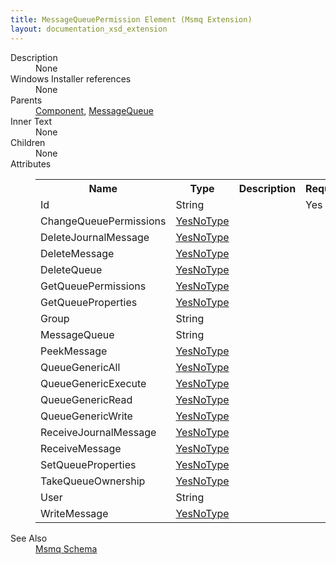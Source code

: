 ```yaml
---
title: MessageQueuePermission Element (Msmq Extension)
layout: documentation_xsd_extension
---
```

<dl>
  <dt>Description</dt>
  <dd>None</dd>
  <dt>Windows Installer references</dt>
  <dd>None</dd>
  <dt>Parents</dt>
  <dd>
    <a href="../component/">Component</a>, <a href="../msmq/messagequeue" class="extension">MessageQueue</a></dd>
  <dt>Inner Text</dt>
  <dd>None</dd>
  <dt>Children</dt>
  <dd>None</dd>
  <dt>Attributes</dt>
  <dd>
    <table cellspacing="0" cellpadding="0" class="schema">
      <tr>
        <th width="15%">Name</th>
        <th width="15%">Type</th>
        <th width="65%">Description</th>
        <th width="15%">Required</th>
      </tr>
      <tr>
        <td>Id</td>
        <td>String</td>
        <td>&nbsp;</td>
        <td>Yes</td>
      </tr>
      <tr>
        <td>ChangeQueuePermissions</td>
        <td><a href="../msmq/simple_type_yesnotype">YesNoType</a></td>
        <td>&nbsp;</td>
        <td>&nbsp;</td>
      </tr>
      <tr>
        <td>DeleteJournalMessage</td>
        <td><a href="../msmq/simple_type_yesnotype">YesNoType</a></td>
        <td>&nbsp;</td>
        <td>&nbsp;</td>
      </tr>
      <tr>
        <td>DeleteMessage</td>
        <td><a href="../msmq/simple_type_yesnotype">YesNoType</a></td>
        <td>&nbsp;</td>
        <td>&nbsp;</td>
      </tr>
      <tr>
        <td>DeleteQueue</td>
        <td><a href="../msmq/simple_type_yesnotype">YesNoType</a></td>
        <td>&nbsp;</td>
        <td>&nbsp;</td>
      </tr>
      <tr>
        <td>GetQueuePermissions</td>
        <td><a href="../msmq/simple_type_yesnotype">YesNoType</a></td>
        <td>&nbsp;</td>
        <td>&nbsp;</td>
      </tr>
      <tr>
        <td>GetQueueProperties</td>
        <td><a href="../msmq/simple_type_yesnotype">YesNoType</a></td>
        <td>&nbsp;</td>
        <td>&nbsp;</td>
      </tr>
      <tr>
        <td>Group</td>
        <td>String</td>
        <td>&nbsp;</td>
        <td>&nbsp;</td>
      </tr>
      <tr>
        <td>MessageQueue</td>
        <td>String</td>
        <td>&nbsp;</td>
        <td>&nbsp;</td>
      </tr>
      <tr>
        <td>PeekMessage</td>
        <td><a href="../msmq/simple_type_yesnotype">YesNoType</a></td>
        <td>&nbsp;</td>
        <td>&nbsp;</td>
      </tr>
      <tr>
        <td>QueueGenericAll</td>
        <td><a href="../msmq/simple_type_yesnotype">YesNoType</a></td>
        <td>&nbsp;</td>
        <td>&nbsp;</td>
      </tr>
      <tr>
        <td>QueueGenericExecute</td>
        <td><a href="../msmq/simple_type_yesnotype">YesNoType</a></td>
        <td>&nbsp;</td>
        <td>&nbsp;</td>
      </tr>
      <tr>
        <td>QueueGenericRead</td>
        <td><a href="../msmq/simple_type_yesnotype">YesNoType</a></td>
        <td>&nbsp;</td>
        <td>&nbsp;</td>
      </tr>
      <tr>
        <td>QueueGenericWrite</td>
        <td><a href="../msmq/simple_type_yesnotype">YesNoType</a></td>
        <td>&nbsp;</td>
        <td>&nbsp;</td>
      </tr>
      <tr>
        <td>ReceiveJournalMessage</td>
        <td><a href="../msmq/simple_type_yesnotype">YesNoType</a></td>
        <td>&nbsp;</td>
        <td>&nbsp;</td>
      </tr>
      <tr>
        <td>ReceiveMessage</td>
        <td><a href="../msmq/simple_type_yesnotype">YesNoType</a></td>
        <td>&nbsp;</td>
        <td>&nbsp;</td>
      </tr>
      <tr>
        <td>SetQueueProperties</td>
        <td><a href="../msmq/simple_type_yesnotype">YesNoType</a></td>
        <td>&nbsp;</td>
        <td>&nbsp;</td>
      </tr>
      <tr>
        <td>TakeQueueOwnership</td>
        <td><a href="../msmq/simple_type_yesnotype">YesNoType</a></td>
        <td>&nbsp;</td>
        <td>&nbsp;</td>
      </tr>
      <tr>
        <td>User</td>
        <td>String</td>
        <td>&nbsp;</td>
        <td>&nbsp;</td>
      </tr>
      <tr>
        <td>WriteMessage</td>
        <td><a href="../msmq/simple_type_yesnotype">YesNoType</a></td>
        <td>&nbsp;</td>
        <td>&nbsp;</td>
      </tr>
    </table>
  </dd>
  <dt>See Also</dt>
  <dd>
    <a href="../msmq">Msmq Schema</a>
  </dd>
</dl>
